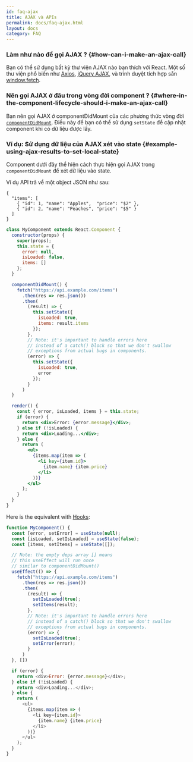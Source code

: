 ```yaml
---
id: faq-ajax
title: AJAX và APIs
permalink: docs/faq-ajax.html
layout: docs
category: FAQ
---
```


### Làm như nào để gọi AJAX ? {#how-can-i-make-an-ajax-call}

Bạn có thể sử dụng bất kỳ thư viện AJAX nào bạn thích với React. Một số thư viện phổ biến như [Axios](https://github.com/axios/axios), [jQuery AJAX](https://api.jquery.com/jQuery.ajax/), và trình duyệt tích hợp sẵn [window.fetch](https://developer.mozilla.org/en-US/docs/Web/API/Fetch_API).

### Nên gọi AJAX ở đâu trong vòng đời component ? {#where-in-the-component-lifecycle-should-i-make-an-ajax-call}

Bạn nên gọi AJAX ở componentDidMount của các phương thức vòng đời [`componentDidMount`](/docs/react-component.html#mounting). Điều này để bạn có thể sử dụng `setState` để cập nhật component khi có dữ liệu được lấy.
<!-- ### Ví dụ: Using AJAX results to set local state {#example-using-ajax-results-to-set-local-state} -->
### Ví dụ: Sử dụng dữ liệu của AJAX xét vào state   {#example-using-ajax-results-to-set-local-state}

Component dưới đây thể hiện cách thực hiện gọi AJAX trong `componentDidMount` để xét dữ liệu vào state. 

Ví dụ API trả về một object JSON như sau:

```
{
  "items": [
    { "id": 1, "name": "Apples",  "price": "$2" },
    { "id": 2, "name": "Peaches", "price": "$5" }
  ] 
}
```

```jsx
class MyComponent extends React.Component {
  constructor(props) {
    super(props);
    this.state = {
      error: null,
      isLoaded: false,
      items: []
    };
  }

  componentDidMount() {
    fetch("https://api.example.com/items")
      .then(res => res.json())
      .then(
        (result) => {
          this.setState({
            isLoaded: true,
            items: result.items
          });
        },
        // Note: it's important to handle errors here
        // instead of a catch() block so that we don't swallow
        // exceptions from actual bugs in components.
        (error) => {
          this.setState({
            isLoaded: true,
            error
          });
        }
      )
  }

  render() {
    const { error, isLoaded, items } = this.state;
    if (error) {
      return <div>Error: {error.message}</div>;
    } else if (!isLoaded) {
      return <div>Loading...</div>;
    } else {
      return (
        <ul>
          {items.map(item => (
            <li key={item.id}>
              {item.name} {item.price}
            </li>
          ))}
        </ul>
      );
    }
  }
}
```

Here is the equivalent with [Hooks](https://reactjs.org/docs/hooks-intro.html): 

```js
function MyComponent() {
  const [error, setError] = useState(null);
  const [isLoaded, setIsLoaded] = useState(false);
  const [items, setItems] = useState([]);

  // Note: the empty deps array [] means
  // this useEffect will run once
  // similar to componentDidMount()
  useEffect(() => {
    fetch("https://api.example.com/items")
      .then(res => res.json())
      .then(
        (result) => {
          setIsLoaded(true);
          setItems(result);
        },
        // Note: it's important to handle errors here
        // instead of a catch() block so that we don't swallow
        // exceptions from actual bugs in components.
        (error) => {
          setIsLoaded(true);
          setError(error);
        }
      )
  }, [])

  if (error) {
    return <div>Error: {error.message}</div>;
  } else if (!isLoaded) {
    return <div>Loading...</div>;
  } else {
    return (
      <ul>
        {items.map(item => (
          <li key={item.id}>
            {item.name} {item.price}
          </li>
        ))}
      </ul>
    );
  }
}
```
